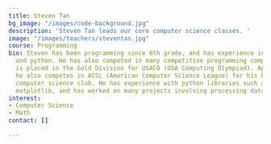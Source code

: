 ```yaml
---
title: Steven Tan
bg_image: "/images/code-background.jpg"
description: 'Steven Tan leads our core computer science classes. '
image: "/images/teachers/steventan.jpg"
course: Programming
bio: Steven has been programming since 6th grade, and has experience in both java
  and python. He has also competed in many competitive programming competitions and
  is placed in the Gold Division for USACO (USA Computing Olympiad). Apart from USACO,
  he also competes in ACSL (American Computer Science League) for his high-school’s
  computer science club. He has experience with python libraries such as numpy, pandas,
  matplotlib, and has worked on many projects involving processing data.
interest:
- Computer Science
- Math
contact: []

---
```


